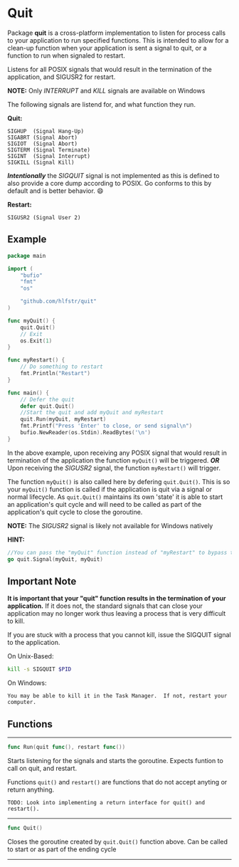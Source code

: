 # Quit
Package **quit** is a cross-platform implementation to listen for process calls to your application to run	specified functions.  This is intended to allow for a clean-up function when your application is sent a signal to quit, or a function to run when signaled to restart.

Listens for all POSIX signals that would result in the termination of the application, and SIGUSR2 for restart.

**NOTE:** Only _INTERRUPT_ and _KILL_ signals are available on Windows

The following signals are listend for, and what function they run.

**Quit:**
```
SIGHUP  (Signal Hang-Up)
SIGABRT (Signal Abort)
SIGIOT	(Signal Abort)
SIGTERM (Signal Terminate)
SIGINT	(Signal Interrupt)
SIGKILL (Signal Kill)
```
**_Intentionally_** the _SIGQUIT_ signal is not implemented as this is defined to also provide a core dump according to POSIX. Go conforms to this by default and is better behavior.  :smile:

**Restart:**
```
SIGUSR2 (Signal User 2)
```

## Example
```go
package main

import (
	"bufio"
	"fmt"
	"os"

	"github.com/hlfstr/quit"
)

func myQuit() {
	quit.Quit()
	// Exit
	os.Exit(1)
}

func myRestart() {
	// Do something to restart
	fmt.Println("Restart")
}

func main() {
	// Defer the quit
	defer quit.Quit()
	//Start the quit and add myQuit and myRestart
	quit.Run(myQuit, myRestart)
	fmt.Printf("Press 'Enter' to close, or send signal\n")
	bufio.NewReader(os.Stdin).ReadBytes('\n')
}
```

In the above example, upon receiving any POSIX signal that would result in termination of the application the	function `myQuit()` will be triggered.
**_OR_**
Upon receiving the _SIGUSR2_ signal, the function `myRestart()` will trigger.

The function `myQuit()` is also called here by defering `quit.Quit()`.  This is so your `myQuit()` function is called if the application is quit via a signal or normal lifecycle.  As `quit.Quit()` maintains its own 'state' it is able to start an application's quit cycle and will need to be called as part of the application's quit cycle to close the goroutine.

**NOTE:** The _SIGUSR2_ signal is likely not available for Windows natively

**HINT:**
```go
//You can pass the "myQuit" function instead of "myRestart" to bypass this behavior.
go quit.Signal(myQuit, myQuit)
```

## Important Note
**It is important that your "quit" function results in the termination of your application.**
If it does not, the standard signals that can close your application may no longer work thus leaving a process that is very difficult to kill.

If you are stuck with a process that you cannot kill, issue the SIGQUIT signal to the application.

On Unix-Based:
```sh
kill -s SIGQUIT $PID
```

On Windows:
```
You may be able to kill it in the Task Manager.  If not, restart your computer.
```

## Functions
___

```go
func Run(quit func(), restart func()) 
```
Starts listening for the signals and starts the goroutine.  Expects funtion to call on quit, and restart. 

Functions `quit()` and `restart()` are functions that do not accept anyting or return anything.
```
TODO: Look into implementing a return interface for quit() and restart().
```
___
```go
func Quit()
```
Closes the goroutine created by `quit.Quit()` function above.  Can be called to start or as part of the ending cycle
___